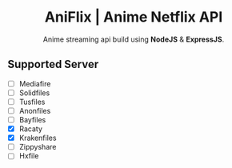 <div align="center">

# AniFlix | Anime Netflix API

<!-- <img width="794" alt="image" src=""> -->

Anime streaming api build using **NodeJS** & **ExpressJS**.

</div>

## Supported Server
- [ ] Mediafire
- [ ] Solidfiles
- [ ] Tusfiles
- [ ] Anonfiles
- [ ] Bayfiles
- [x] Racaty
- [x] Krakenfiles
- [ ] Zippyshare
- [ ] Hxfile

